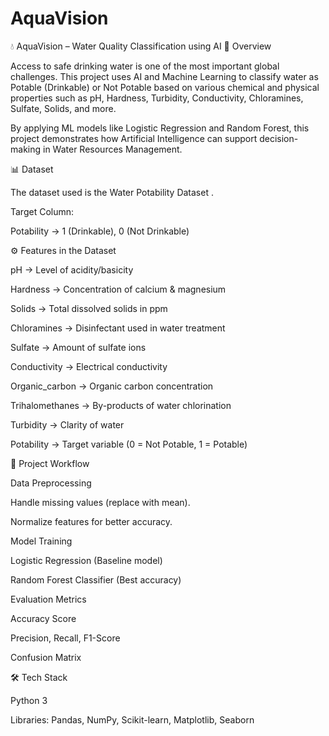 # AquaVision
💧 AquaVision – Water Quality Classification using AI
📌 Overview

Access to safe drinking water is one of the most important global challenges. This project uses AI and Machine Learning to classify water as Potable (Drinkable) or Not Potable based on various chemical and physical properties such as pH, Hardness, Turbidity, Conductivity, Chloramines, Sulfate, Solids, and more.

By applying ML models like Logistic Regression and Random Forest, this project demonstrates how Artificial Intelligence can support decision-making in Water Resources Management.

📊 Dataset

The dataset used is the Water Potability Dataset .

Target Column:

Potability → 1 (Drinkable), 0 (Not Drinkable)

⚙️ Features in the Dataset

pH → Level of acidity/basicity

Hardness → Concentration of calcium & magnesium

Solids → Total dissolved solids in ppm

Chloramines → Disinfectant used in water treatment

Sulfate → Amount of sulfate ions

Conductivity → Electrical conductivity

Organic_carbon → Organic carbon concentration

Trihalomethanes → By-products of water chlorination

Turbidity → Clarity of water

Potability → Target variable (0 = Not Potable, 1 = Potable)

🚀 Project Workflow

Data Preprocessing

Handle missing values (replace with mean).

Normalize features for better accuracy.

Model Training

Logistic Regression (Baseline model)

Random Forest Classifier (Best accuracy)

Evaluation Metrics

Accuracy Score

Precision, Recall, F1-Score

Confusion Matrix

🛠️ Tech Stack

Python 3

Libraries: Pandas, NumPy, Scikit-learn, Matplotlib, Seaborn

